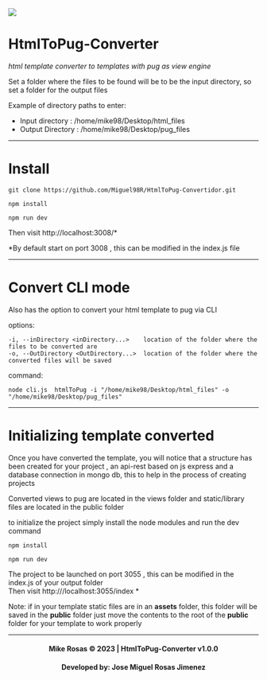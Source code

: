 
<img  align="center" src="public/img/logo.png" />

# HtmlToPug-Converter
*html template converter to templates with pug as view engine*

Set a folder where the files to be found will be to be the input directory, so set a folder for the output files 

Example of directory paths to enter:
- Input directory : /home/mike98/Desktop/html_files
- Output Directory : /home/mike98/Desktop/pug_files

---
# Install

```
git clone https://github.com/Miguel98R/HtmlToPug-Convertidor.git
```

```
npm install
```

```
npm run dev
```


Then visit http://localhost:3008/*


*By default start on port 3008 , this can be modified in the index.js file

---
# Convert CLI mode

Also has the option to convert your html template to pug via CLI

options:
```
-i, --inDirectory <inDirectory...>    location of the folder where the files to be converted are
-o, --OutDirectory <OutDirectory...>  location of the folder where the converted files will be saved
```

command:
```
node cli.js  htmlToPug -i "/home/mike98/Desktop/html_files" -o "/home/mike98/Desktop/pug_files"
```


---
# Initializing template converted

Once you have converted the template, you will notice that a structure has been created for your project ,
an api-rest based on js express and a database connection in mongo db, this to help in the process of creating projects

Converted views to pug are located in the views folder and static/library files are located in the public folder

to initialize the project simply install the node modules and run the dev command


```
npm install
```

```
npm run dev
```
The project to be launched on port 3055 , this can be modified in the index.js of your output folder  
Then visit  http:///localhost:3055/index *


Note: if in your template static files are in an **assets** folder, this folder will be saved in the **public** folder just move the contents to the root of the **public** folder for your template to work properly

---

<h4 align="center">Mike Rosas © 2023  | HtmlToPug-Converter v1.0.0</h4>
<h4 align="center">Developed by: Jose Miguel Rosas Jimenez</h4>




